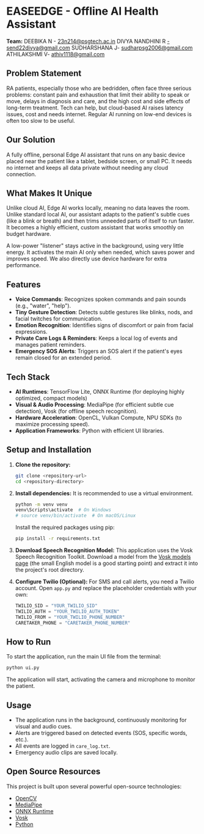 # EASEEDGE - Offline AI Health Assistant

**Team:** DEEBIKA N - 23n214@psgtech.ac.in
          DIVYA NANDHINI R -send22divya@gmail.com
          SUDHARSHANA J- sudharpsg2006@gmail.com
          ATHILAKSHMI V- athiv1118@gmail.com

## Problem Statement

RA patients, especially those who are bedridden, often face three serious problems: constant pain and exhaustion that limit their ability to speak or move, delays in diagnosis and care, and the high cost and side effects of long-term treatment. Tech can help, but cloud-based AI raises latency issues, cost and needs internet. Regular AI running on low-end devices is often too slow to be useful.

## Our Solution

A fully offline, personal Edge AI assistant that runs on any basic device placed near the patient like a tablet, bedside screen, or small PC. It needs no internet and keeps all data private without needing any cloud connection.

## What Makes It Unique

Unlike cloud AI, Edge AI works locally, meaning no data leaves the room. Unlike standard local AI, our assistant adapts to the patient's subtle cues (like a blink or breath) and then trims unneeded parts of itself to run faster. It becomes a highly efficient, custom assistant that works smoothly on budget hardware.

A low-power "listener" stays active in the background, using very little energy. It activates the main AI only when needed, which saves power and improves speed. We also directly use device hardware for extra performance.

## Features

*   **Voice Commands**: Recognizes spoken commands and pain sounds (e.g., "water", "help").
*   **Tiny Gesture Detection**: Detects subtle gestures like blinks, nods, and facial twitches for communication.
*   **Emotion Recognition**: Identifies signs of discomfort or pain from facial expressions.
*   **Private Care Logs & Reminders**: Keeps a local log of events and manages patient reminders.
*   **Emergency SOS Alerts**: Triggers an SOS alert if the patient's eyes remain closed for an extended period.

## Tech Stack

*   **AI Runtimes**: TensorFlow Lite, ONNX Runtime (for deploying highly optimized, compact models)
*   **Visual & Audio Processing**: MediaPipe (for efficient subtle cue detection), Vosk (for offline speech recognition).
*   **Hardware Acceleration**: OpenCL, Vulkan Compute, NPU SDKs (to maximize processing speed).
*   **Application Frameworks**: Python with efficient UI libraries.

## Setup and Installation

1.  **Clone the repository:**
    ```bash
    git clone <repository-url>
    cd <repository-directory>
    ```

2.  **Install dependencies:**
    It is recommended to use a virtual environment.
    ```bash
    python -m venv venv
    venv\Scripts\activate  # On Windows
    # source venv/bin/activate  # On macOS/Linux
    ```
    Install the required packages using pip:
    ```bash
    pip install -r requirements.txt
    ```

3.  **Download Speech Recognition Model:**
    This application uses the Vosk Speech Recognition Toolkit. Download a model from the [Vosk models page](https://alphacephei.com/vosk/models) (the small English model is a good starting point) and extract it into the project's root directory.

4.  **Configure Twilio (Optional):**
    For SMS and call alerts, you need a Twilio account. Open `app.py` and replace the placeholder credentials with your own:
    ```python
    TWILIO_SID = "YOUR_TWILIO_SID"
    TWILIO_AUTH = "YOUR_TWILIO_AUTH_TOKEN"
    TWILIO_FROM = "YOUR_TWILIO_PHONE_NUMBER"
    CARETAKER_PHONE = "CARETAKER_PHONE_NUMBER"
    ```

## How to Run

To start the application, run the main UI file from the terminal:

```bash
python ui.py
```
The application will start, activating the camera and microphone to monitor the patient.

## Usage

*   The application runs in the background, continuously monitoring for visual and audio cues.
*   Alerts are triggered based on detected events (SOS, specific words, etc.).
*   All events are logged in `care_log.txt`.
*   Emergency audio clips are saved locally.

## Open Source Resources

This project is built upon several powerful open-source technologies:
*   [OpenCV](https://opencv.org/)
*   [MediaPipe](https://mediapipe.dev/)
*   [ONNX Runtime](https://onnxruntime.ai/)
*   [Vosk](https://alphacephei.com/vosk/)
*   [Python](https://www.python.org/) 
